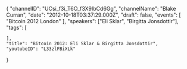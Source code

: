 {
    "channelID": "UCsi_f3i_T6O_f3X9IbCd6Gg",
    "channelName": "Blake Curran",
    "date": "2012-10-18T03:37:29.000Z",
    "draft": false,
    "events": [
        "Bitcoin 2012 London"
    ],
    "speakers": ["Eli Sklar", "Birgitta Jonsdottir"],
    "tags": [

    ],
    "title": "Bitcoin 2012: Eli Sklar & Birgitta Jonsdottir",
    "youtubeID": "L33zlFBiXLk"
}
